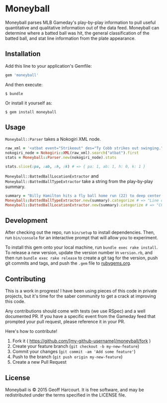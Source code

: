 # Moneyball

Moneyball parses MLB Gameday's play-by-play information to pull useful
quantitative and qualitative information out of the data feed. Moneyball can
determine where a batted ball was hit, the general classification of the batted
ball, and stat line information from the plate appearance.

## Installation

Add this line to your application's Gemfile:

```ruby
gem 'moneyball'
```

And then execute:

    $ bundle

Or install it yourself as:

    $ gem install moneyball

## Usage

`Moneyball::Parser` takes a Nokogiri XML node.

```ruby
raw_xml = '<atbat event="Strikeout" des="Ty Cobb strikes out swinging."></atbat>'
nokogiri_node = Nokogiri::XML(raw_xml).search("atbat").first
stats = Moneyball::Parser.new(nokogiri_node).stats

stats.slice(:pa, :ab, :h, :k) # => { pa: 1, ab: 1, h: 0, k: 1 }
```

`Moneyball::BattedBallLocationExtractor` and `Moneyball::BattedBallTypeExtractor` take a string from the play-by-play summary.

```ruby
summary = "Billy Hamilton hits a fly ball home run (22) to deep center field."
Moneyball::BattedBallTypeExtractor.new(summary).categorize # => "Line drive"
Moneyball::BattedBallLocationExtractor.new(summary).categorize # => "CF"
```

## Development

After checking out the repo, run `bin/setup` to install dependencies. Then, run `bin/console` for an interactive prompt that will allow you to experiment.

To install this gem onto your local machine, run `bundle exec rake install`. To release a new version, update the version number in `version.rb`, and then run `bundle exec rake release` to create a git tag for the version, push git commits and tags, and push the `.gem` file to [rubygems.org](https://rubygems.org).

## Contributing

This is a work in progress! I have been using pieces of this code in private projects, but it's time for the saber community to get a crack at improving this code.

Any contributions should come with tests (we use RSpec) and a well documented PR. If you have a specific event from the Gameday feed that prompted your pull request, please reference it in your PR.

Here's how to contribute!
1. Fork it ( https://github.com/[my-github-username]/moneyball/fork )
2. Create your feature branch (`git checkout -b my-new-feature`)
3. Commit your changes (`git commit -am 'Add some feature'`)
4. Push to the branch (`git push origin my-new-feature`)
5. Create a new Pull Request

## License
Moneyball is © 2015 Geoff Harcourt. It is free software, and may be redistributed under the terms specified in the LICENSE file.
